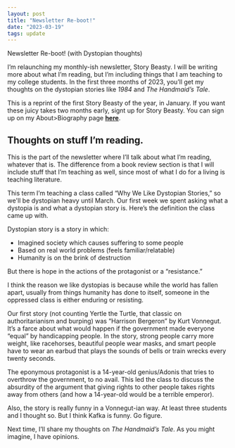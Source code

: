 ```yaml
---
layout: post
title: "Newsletter Re-boot!"
date: "2023-03-19"
tags: update
---
```

Newsletter Re-boot!
(with Dystopian thoughts)


I’m relaunching my monthly-ish newsletter, Story Beasty. I will be writing more about what I’m reading, but I’m including things that I am teaching to my college students. In the first three months of 2023, you’ll get my thoughts on the dystopian stories like _1984_ and _The Handmaid’s Tale_. 
 
This is a reprint of the first Story Beasty of the year, in January. If you want these juicy takes two months early, signt up for Story Beasty. You can sign up on my About>Biography page **[here](https://marens.com/about/)**.

## Thoughts on stuff I’m reading. 

This is the part of the newsletter where I’ll talk about what I’m reading, whatever that is. The difference from a book review section is that I will include stuff that I’m teaching as well, since most of what I do for a living is teaching literature. 

This term I’m teaching a class called “Why We Like Dystopian Stories,” so we'll be dystopian heavy until March. Our first week we spent asking what a dystopia is and what a dystopian story is. Here’s the definition the class came up with.

Dystopian story is a story in which: 

* Imagined society which causes suffering to some people
* Based on real world problems (feels familiar/relatable)
* Humanity is on the brink of destruction

But there is hope in the actions of the protagonist or a “resistance.”

I think the reason we like dystopias is because while the world has fallen apart, usually from things humanity has done to itself, someone in the oppressed class is either enduring or resisting. 

Our first story (not counting Yertle the Turtle, that classic on authoritarianism and burping) was “Harrison Bergeron” by Kurt Vonnegut. It’s a farce about what would happen if the government made everyone “equal” by handicapping people. In the story, strong people carry more weight, like racehorses, beautiful people wear masks, and smart people have to wear an earbud that plays the sounds of bells or train wrecks every twenty seconds.

The eponymous protagonist is a 14-year-old genius/Adonis that tries to overthrow the government, to no avail. This led the class to discuss the absurdity of the argument that giving rights to other people takes rights away from others (and how a 14-year-old would be a terrible emperor). 

Also, the story is really funny in a Vonnegut-ian way. At least three students and I thought so. But I think Kafka is funny. Go figure. 

Next time, I’ll share my thoughts on _The Handmaid’s Tale_. As you might imagine, I have opinions.
